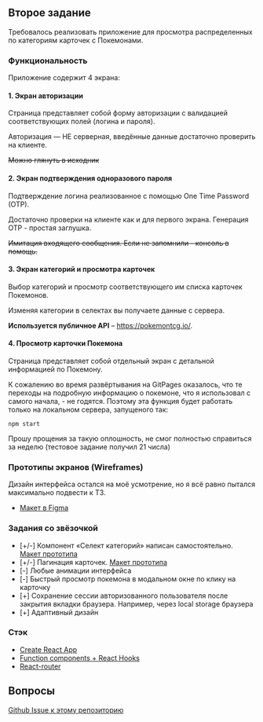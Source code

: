 ## Второе задание

Требовалось реализовать приложение для просмотра распределенных по категориям карточек с Покемонами.

### Функциональность

Приложение содержит 4 экрана: 

#### 1. Экран авторизации

Страница представляет собой форму авторизации с валидацией соответствующих полей (логина и пароля).
   
Авторизация — НЕ серверная, введённые данные достаточно проверить на клиенте.

~~Можно глянуть в исходник~~

#### 2. Экран подтверждения одноразового пароля

Подтверждение логина реализованное с помощью One Time Password (OTP).
   
Достаточно проверки на клиенте как и для первого экрана.
Генерация OTP - простая заглушка.

~~Имитация входящего сообщения. Если не запомнили - консоль в помощь.~~

#### 3. Экран категорий и просмотра карточек

Выбор категорий и просмотр соответствующего им списка карточек Покемонов.

Изменяя категории в селектах вы получаете данные с сервера.
   
**Используется публичное API** – https://pokemontcg.io/.
   
#### 4. Просмотр карточки Покемона

Страница представляет собой отдельный экран с детальной информацией по Покемону.

К сожалению во время развёртывания на GitPages оказалось, что те переходы на подробную информацию о покемоне,
что я использовал с самого начала, - не годятся. Поэтому эта функция будет работать только на локальном сервера,
запущеного так:

```npm start```

Прошу прощения за такую оплошность, не смог полностью справиться за неделю (тестовое задание получил 21 числа)

### Прототипы экранов (Wireframes)

Дизайн интерфейса остался на моё усмотрение, но я всё равно пытался максимально подвести к ТЗ.

- [Макет в Figma](https://www.figma.com/file/dkQb8Bl61Mm91eBCLdd2nW/%D0%A2%D0%B5%D1%81%D1%82%D0%BE%D0%B2%D0%BE%D0%B5-%D0%B7%D0%B0%D0%B4%D0%B0%D0%BD%D0%B8%D0%B5-Pokemons-v2?node-id=0%3A1)

### Задания со звёзочкой

- [+/-] Компонент «Селект категорий» написан самостоятельно. [Макет прототипа](https://www.figma.com/file/dkQb8Bl61Mm91eBCLdd2nW/%D0%A2%D0%B5%D1%81%D1%82%D0%BE%D0%B2%D0%BE%D0%B5-%D0%B7%D0%B0%D0%B4%D0%B0%D0%BD%D0%B8%D0%B5-Pokemons-v2?node-id=6%3A5)
- [+/-] Пагинация карточек. [Макет прототипа](https://www.figma.com/file/dkQb8Bl61Mm91eBCLdd2nW/%D0%A2%D0%B5%D1%81%D1%82%D0%BE%D0%B2%D0%BE%D0%B5-%D0%B7%D0%B0%D0%B4%D0%B0%D0%BD%D0%B8%D0%B5-Pokemons-v2?node-id=1%3A103)
- [-] Любые анимации интерфейса
- [-] Быстрый просмотр покемона в модальном окне по клику на карточку
- [+] Сохранение сессии авторизованного пользователя после закрытия вкладки браузера. Например, через local storage браузера
- [+] Адаптивный дизайн

### Стэк

- [Create React App](https://create-react-app.dev/)
- [Function components + React Hooks](https://reactjs.org/docs/hooks-state.html#hooks-and-function-components)
- [React-router](https://reactrouter.com/web/api/Route/render-func)

## Вопросы

[Github Issue к этому репозиторию](https://github.com/martyns0n/kode-internship-test-task/issues)
